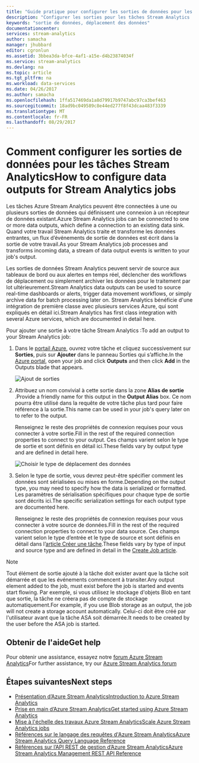 ```yaml
---
title: "Guide pratique pour configurer les sorties de données pour les travaux Stream Analytics | Microsoft Docs"
description: "Configurer les sorties pour les tâches Stream Analytics | segment du parcours d’apprentissage."
keywords: "sortie de données, déplacement des données"
documentationcenter: 
services: stream-analytics
author: samacha
manager: jhubbard
editor: cgronlun
ms.assetid: 3bbea3da-bfce-4af1-a15e-d4b23874034f
ms.service: stream-analytics
ms.devlang: na
ms.topic: article
ms.tgt_pltfrm: na
ms.workload: data-services
ms.date: 04/26/2017
ms.author: samacha
ms.openlocfilehash: 1ffa517469da1a8d79917b9747abc97ca3bef463
ms.sourcegitcommit: 18ad9bc049589c8e44ed277f8f43dcaa483f3339
ms.translationtype: MT
ms.contentlocale: fr-FR
ms.lasthandoff: 08/29/2017
---
```

# <a name="how-to-configure-data-outputs-for-stream-analytics-jobs"></a><span data-ttu-id="29154-104">Comment configurer les sorties de données pour les tâches Stream Analytics</span><span class="sxs-lookup"><span data-stu-id="29154-104">How to configure data outputs for Stream Analytics jobs</span></span>

<span data-ttu-id="29154-105">Les tâches Azure Stream Analytics peuvent être connectées à une ou plusieurs sorties de données qui définissent une connexion à un récepteur de données existant.</span><span class="sxs-lookup"><span data-stu-id="29154-105">Azure Stream Analytics jobs can be connected to one or more data outputs, which define a connection to an existing data sink.</span></span> <span data-ttu-id="29154-106">Quand votre travail Stream Analytics traite et transforme les données entrantes, un flux d’événements de sortie de données est écrit dans la sortie de votre travail.</span><span class="sxs-lookup"><span data-stu-id="29154-106">As your Stream Analytics job processes and transforms incoming data, a stream of data output events is written to your job's output.</span></span>

<span data-ttu-id="29154-107">Les sorties de données Stream Analytics peuvent servir de source aux tableaux de bord ou aux alertes en temps réel, déclencher des workflows de déplacement ou simplement archiver les données pour le traitement par lot ultérieurement.</span><span class="sxs-lookup"><span data-stu-id="29154-107">Stream Analytics data outputs can be used to source real-time dashboards or alerts, trigger data movement workflows, or simply archive data for batch processing later on.</span></span> <span data-ttu-id="29154-108">Stream Analytics bénéficie d'une intégration de première classe avec plusieurs services Azure, qui sont expliqués en détail ici.</span><span class="sxs-lookup"><span data-stu-id="29154-108">Stream Analytics has first class integration with several Azure services, which are documented in detail here.</span></span>

<span data-ttu-id="29154-109">Pour ajouter une sortie à votre tâche Stream Analytics :</span><span class="sxs-lookup"><span data-stu-id="29154-109">To add an output to your Stream Analytics job:</span></span>

1. <span data-ttu-id="29154-110">Dans le [portail Azure](https://portal.azure.com), ouvrez votre tâche et cliquez successivement sur **Sorties**, puis sur **Ajouter** dans le panneau Sorties qui s’affiche.</span><span class="sxs-lookup"><span data-stu-id="29154-110">In the [Azure portal](https://portal.azure.com), open your job and click **Outputs** and then click **Add** in the Outputs blade that appears.</span></span>
   
    ![Ajout de sorties](./media/stream-analytics-add-outputs/1-stream-analytics-add-outputs.png)  
   
2. <span data-ttu-id="29154-112">Attribuez un nom convivial à cette sortie dans la zone **Alias de sortie** .</span><span class="sxs-lookup"><span data-stu-id="29154-112">Provide a friendly name for this output in the **Output Alias** box.</span></span> <span data-ttu-id="29154-113">Ce nom pourra être utilisé dans la requête de votre tâche plus tard pour faire référence à la sortie.</span><span class="sxs-lookup"><span data-stu-id="29154-113">This name can be used in your job's query later on to refer to the output.</span></span>  
   
    <span data-ttu-id="29154-114">Renseignez le reste des propriétés de connexion requises pour vous connecter à votre sortie.</span><span class="sxs-lookup"><span data-stu-id="29154-114">Fill in the rest of the required connection properties to connect to your output.</span></span>  <span data-ttu-id="29154-115">Ces champs varient selon le type de sortie et sont définis en détail ici.</span><span class="sxs-lookup"><span data-stu-id="29154-115">These fields vary by output type and are defined in detail here.</span></span>  
   
    ![Choisir le type de déplacement des données](./media/stream-analytics-add-outputs/2-stream-analytics-add-outputs.png)  
   
3. <span data-ttu-id="29154-117">Selon le type de sortie, vous devrez peut-être spécifier comment les données sont sérialisées ou mises en forme.</span><span class="sxs-lookup"><span data-stu-id="29154-117">Depending on the output type, you may need to specify how the data is serialized or formatted.</span></span> <span data-ttu-id="29154-118">Les paramètres de sérialisation spécifiques pour chaque type de sortie sont décrits ici.</span><span class="sxs-lookup"><span data-stu-id="29154-118">The specific serialization settings for each output type are documented here.</span></span>
   
    <span data-ttu-id="29154-119">Renseignez le reste des propriétés de connexion requises pour vous connecter à votre source de données.</span><span class="sxs-lookup"><span data-stu-id="29154-119">Fill in the rest of the required connection properties to connect to your data source.</span></span> <span data-ttu-id="29154-120">Ces champs varient selon le type d’entrée et le type de source et sont définis en détail dans l’[article Créer une tâche](stream-analytics-create-a-job.md).</span><span class="sxs-lookup"><span data-stu-id="29154-120">These fields vary by type of input and source type and are defined in detail in the [Create Job article](stream-analytics-create-a-job.md).</span></span>  

> [!Note]
>
> <span data-ttu-id="29154-121">Tout élément de sortie ajouté à la tâche doit exister avant que la tâche soit démarrée et que les événements commencent à transiter.</span><span class="sxs-lookup"><span data-stu-id="29154-121">Any output element added to the job, must exist before the job is started and events start flowing.</span></span> <span data-ttu-id="29154-122">Par exemple, si vous utilisez le stockage d'objets Blob en tant que sortie, la tâche ne créera pas de compte de stockage automatiquement.</span><span class="sxs-lookup"><span data-stu-id="29154-122">For example, if you use Blob storage as an output, the job will not create a storage account automatically.</span></span> <span data-ttu-id="29154-123">Celui-ci doit être créé par l'utilisateur avant que la tâche ASA soit démarrée.</span><span class="sxs-lookup"><span data-stu-id="29154-123">It needs to be created by the user before the ASA job is started.</span></span>
> 
 

## <a name="get-help"></a><span data-ttu-id="29154-124">Obtenir de l'aide</span><span class="sxs-lookup"><span data-stu-id="29154-124">Get help</span></span>
<span data-ttu-id="29154-125">Pour obtenir une assistance, essayez notre [forum Azure Stream Analytics](https://social.msdn.microsoft.com/Forums/en-US/home?forum=AzureStreamAnalytics)</span><span class="sxs-lookup"><span data-stu-id="29154-125">For further assistance, try our [Azure Stream Analytics forum](https://social.msdn.microsoft.com/Forums/en-US/home?forum=AzureStreamAnalytics)</span></span>

## <a name="next-steps"></a><span data-ttu-id="29154-126">Étapes suivantes</span><span class="sxs-lookup"><span data-stu-id="29154-126">Next steps</span></span>
* [<span data-ttu-id="29154-127">Présentation d’Azure Stream Analytics</span><span class="sxs-lookup"><span data-stu-id="29154-127">Introduction to Azure Stream Analytics</span></span>](stream-analytics-introduction.md)
* [<span data-ttu-id="29154-128">Prise en main d’Azure Stream Analytics</span><span class="sxs-lookup"><span data-stu-id="29154-128">Get started using Azure Stream Analytics</span></span>](stream-analytics-real-time-fraud-detection.md)
* [<span data-ttu-id="29154-129">Mise à l'échelle des travaux Azure Stream Analytics</span><span class="sxs-lookup"><span data-stu-id="29154-129">Scale Azure Stream Analytics jobs</span></span>](stream-analytics-scale-jobs.md)
* [<span data-ttu-id="29154-130">Références sur le langage des requêtes d'Azure Stream Analytics</span><span class="sxs-lookup"><span data-stu-id="29154-130">Azure Stream Analytics Query Language Reference</span></span>](https://msdn.microsoft.com/library/azure/dn834998.aspx)
* [<span data-ttu-id="29154-131">Références sur l’API REST de gestion d’Azure Stream Analytics</span><span class="sxs-lookup"><span data-stu-id="29154-131">Azure Stream Analytics Management REST API Reference</span></span>](https://msdn.microsoft.com/library/azure/dn835031.aspx)

